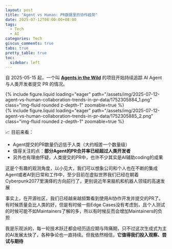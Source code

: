 ```yaml
---
layout: post
title: "Agent vs Human: PR数据里的协作趋势"
date: 2025-07-12T08:00:00+08:00
tags:
  - Tech
  - AI
categories: Tech
giscus_comments: true
tabs: true
pretty_table: true
toc:
  sidebar: left
---
```


自 2025-05-15 起，一个叫 [**Agents in the Wild**](https://insights.logicstar.ai/) 的项目开始持续追踪 AI Agent 与人类开发者提交 PR 的情况。

<div class="row mt-3">
    <div class="col-sm mt-0 mb-0">
        <div class="row mt-3">
    <div class="col-sm mt-0 mb-0">
        {% include figure.liquid loading="eager" path="/assets/img/2025-07-12-agent-vs-human-collaboration-trends-in-pr-data/1752305884_1.png" class="img-fluid rounded z-depth-1" zoomable=true %}
    </div>
</div>
    </div>
</div>
<div class="row mt-3">
    <div class="col-sm mt-0 mb-0">
        <div class="row mt-3">
    <div class="col-sm mt-0 mb-0">
        {% include figure.liquid loading="eager" path="/assets/img/2025-07-12-agent-vs-human-collaboration-trends-in-pr-data/1752305885_2.png" class="img-fluid rounded z-depth-1" zoomable=true %}
    </div>
</div>
    </div>
</div>

📈 目前来看：

- Agent提交的PR数量仍远低于人类（大约相差一个数量级）
- 值得关注的点：**部分Agent的PR合并率已经超过人类开发者**
- 另外也有理由怀疑，人类提交的PR中，也许不少其实是AI辅助coding的成果

这是个有趣的观测角度，以小见大，我们可以想象公司和个人也在不断的集成Agent或者AI到日常和工作中，至少目前在虚拟世界我们已经在朝着Cyberpunk2077里演绎的方向前行了，更别说近年来脑机和机器人领域的高速发展

事实上，在开源社区，我们已经越来越频繁看到使用AI协作开发并提交的PR了。有时候质量会比人类的好，但是有时候一些Edge Cases没有考虑到，且个人测试的时候可能不如Maintainers了解的多，所以有时候反而会增加Maintainers的负担

我是乐观派的，每一轮技术跃迁都会经历适应期与阵痛期，只不过这次生成式为主的AI发展太快了，各种争论也一直持续。但我依然相信，**它值得我们投入观察、尝试与期待**

